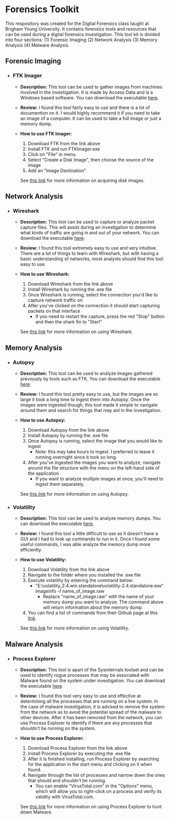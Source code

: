 # Forensics Toolkit
This respository was created for the Digital Forensics class taught at Brigham Young University. It contains forensics tools and resources that can be used during a digital forensics investigation. This tool kit is divided into four sections: (1) Forensic Imaging (2) Network Analysis (3) Memory Analysis (4) Malware Analysis. 

Forensic Imaging
---
* ### FTK Imager
    * **Description:** This tool can be used to gather images from machines involved in the investigation. It is made by Access Data and is a Windows based software. You can download the executable [here](https://accessdata.com/product-download/ftk-imager-version-4.2.0).
    * **Review:** I found this tool fairly easy to use and there is a lot of documention on it. I would highly recommend it if you need to take an image of a computer. It can be used to take a full image or just a memory dump. 
    * **How to use FTK Imager:** 
         1. Download FTK from the link above
         2. Install FTK and run FTKImager.exe
         3. Click on "File" in menu
         4. Select "Create a Disk Image", then choose the source of the image
         5. Add an "Image Destination"
         
         See [this link](https://digital-forensics.sans.org/blog/2009/06/18/forensics-101-acquiring-an-image-with-ftk-imager/) for more information on acquiring disk images. 
         
Network Analysis
---
* ### Wireshark
    * **Description:** This tool can be used to capture or analyze packet capture files. This will assist during an investigation to determine what kinds of traffic are going in and out of your network. You can download the executable [here](https://www.wireshark.org/download.html).
    * **Review:** I found this tool extremely easy to use and very intuitive. There are a lot of things to learn with Wireshark, but with having a basic understanding of networks, most analysts should find this tool easy to use. 
    * **How to use Wireshark:** 
         1. Download Wireshark from the link above
         2. Install Wireshark by running the .exe file
         3. Once Wireshark is running, select the connection you'd like to capture network traffic on
         4. After you've clicked on the connection it should start capturing packets on that interface
            * If you need to restart the capture, press the red "Stop" button and then the shark fin to "Start" 
         
         See [this link](https://www.wireshark.org/docs/) for more information on using Wireshark. 

Memory Analysis
---
* ### Autopsy
    * **Description:** This tool can be used to analyze images gathered previously by tools such as FTK. You can download the executable [here](https://www.sleuthkit.org/autopsy/download.php).
    * **Review:** I found this tool pretty easy to use, but the images are so large it took a long time to ingest them into Autopsy. Once the images were ingested though, this tool made it simple to navigate around them and search for things that may aid in the investigation. 
    * **How to use Autopsy:** 
         1. Download Autopsy from the link above
         2. Install Autopsy by running the .exe file
         3. Once Autopsy is running, select the image that you would like to ingest
            * Note: this may take hours to ingest. I preferred to leave it running overnight since it took so long. 
         4. After you've ingested the images you want to analyze, navigate around the file structure with the menu on the left-hand side of the application
            * If you want to analyze multiple images at once, you'll need to ingest them separately. 
         
         See [this link](http://www.sleuthkit.org/autopsy/docs/quick/) for more information on using Autopsy.

* ### Volatility
    * **Description:** This tool can be used to analyze memory dumps. You can download the executable [here](https://www.volatilityfoundation.org/26).
    * **Review:** I found this tool a little difficult to use as it doesn't have a GUI and I had to look up commands to run in it. Once I found some useful commands, I was able analyze the memory dump more efficiently.  
    * **How to use Volatility:** 
         1. Download Volatility from the link above
         2. Navigate to the folder where you installed the .exe file
         3. Execute volatility by entering the command below:
            * "E:\volatility_2.4.win.standalone\volatility-2.4.standalone.exe" imageinfo -f name_of_image.raw
               * Replace "name_of_image.raw" with the name of your memory dump you want to analyze. The command above will return information about the memory dump. 
         4. You can find a list of commands from their Github page at this [link](https://github.com/volatilityfoundation/volatility/wiki/Command-Reference).
         
         See [this link](https://www.howtoforge.com/tutorial/how-to-install-and-use-volatility-memory-forensic-tool/) for more information on using Volatility.

Malware Analysis
---
* ### Process Explorer
    * **Description:** This tool is apart of the Sysinternals toolset and can be used to identify rogue processes that may be associated with Malware found on the system under investigation. You can download the executable [here](https://docs.microsoft.com/en-us/sysinternals/downloads/process-explorer).
    * **Review:** I found this tool very easy to use and effective at determining all the processes that are running on a live system. In the case of malware investigation, it is advised to remove the system from the network as to avoid the potential spread of the malware to other devices. After it has been removed from the network, you can use Process Explorer to identify if there are any processes that shouldn't be running on the system.   
    * **How to use Process Explorer:** 
         1. Download Process Explorer from the link above
         2. Install Process Explorer by executing the .exe file
         3. After it is finished installing, run Process Explorer by searching for the application in the start menu and clicking on it when found. 
         4. Navigate through the list of processes and narrow down the ones that should and shouldn't be running. 
            * You can enable "VirusTotal.com" in the "Options" menu, which will allow you to right-click on a process and verify its validity with VirusTotal.com. 
         
         See [this link](https://blog.malwarebytes.com/101/2016/05/process-explorer-an-introduction/) for more information on using Process Explorer to hunt down Malware.

